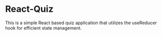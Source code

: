 # React-Quiz
This is a simple React based quiz application that utilizes the useReducer hook for efficient state management. 
